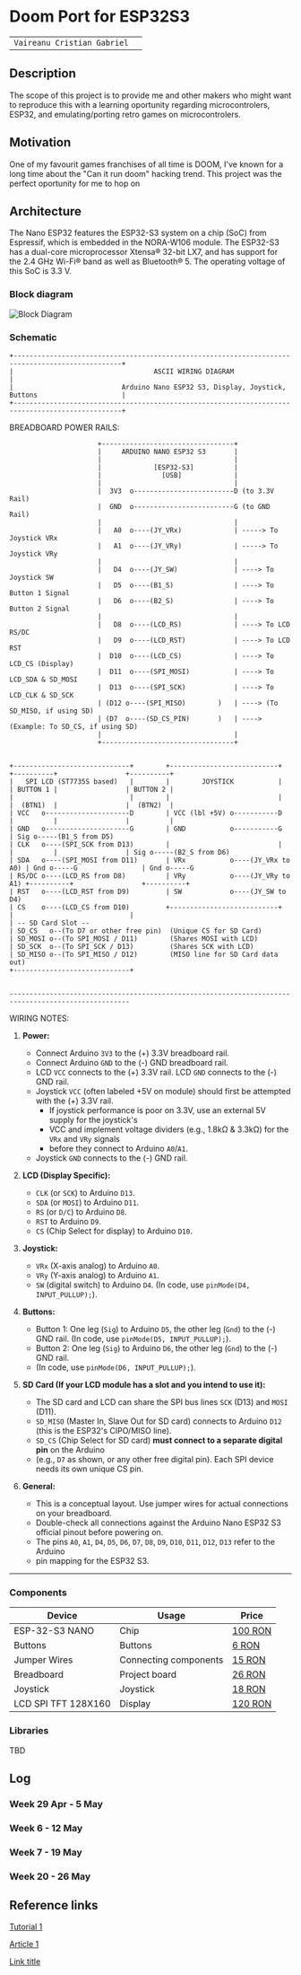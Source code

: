 # Doom Port for ESP32S3

| | |
|-|-|
|`Vaireanu Cristian Gabriel` |
## Description
The scope of this project is to provide me and other makers who might want to reproduce this with a learning oportunity
regarding microcontrolers, ESP32, and emulating/porting retro games on microcontrolers.

## Motivation
One of my favourit games franchises of all time is DOOM, I've known for a long time about the "Can it run doom" hacking
trend. This project was the perfect oportunity for me to hop on

## Architecture
The Nano ESP32 features the ESP32-S3 system on a chip (SoC) from Espressif, which is embedded in the NORA-W106 module. 
The ESP32-S3 has a dual-core microprocessor Xtensa® 32-bit LX7, and has support for the 2.4 GHz Wi-Fi® band as well 
as Bluetooth® 5. The operating voltage of this SoC is 3.3 V.


### Block diagram

![Block Diagram](schematics/block_diagram.png)

### Schematic
    +-------------------------------------------------------------------------------------------------+
    |                                   ASCII WIRING DIAGRAM                                          |
    |                           Arduino Nano ESP32 S3, Display, Joystick, Buttons                     |
    +-------------------------------------------------------------------------------------------------+

  BREADBOARD POWER RAILS:

                          +---------------------------------+
                          |     ARDUINO NANO ESP32 S3       |
                          |                                 |
                          |             [ESP32-S3]          |
                          |               [USB]             |
                          |                                 |
                          |  3V3  o-------------------------D (to 3.3V Rail)
                          |  GND  o-------------------------G (to GND Rail)
                          |                                 |
                          |   A0  o----(JY_VRx)             | -----> To Joystick VRx
                          |   A1  o----(JY_VRy)             | -----> To Joystick VRy
                          |                                 |
                          |   D4  o----(JY_SW)              | ----> To Joystick SW
                          |   D5  o----(B1_S)               | ----> To Button 1 Signal
                          |   D6  o----(B2_S)               | ----> To Button 2 Signal
                          |                                 |
                          |   D8  o----(LCD_RS)             | ----> To LCD RS/DC
                          |   D9  o----(LCD_RST)            | ----> To LCD RST
                          |  D10  o----(LCD_CS)             | ----> To LCD_CS (Display)
                          |  D11  o----(SPI_MOSI)           | ----> To LCD_SDA & SD_MOSI
                          |  D13  o----(SPI_SCK)            | ----> To LCD_CLK & SD_SCK
                          | (D12 o----(SPI_MISO)        )   | ----> (To SD_MISO, if using SD)
                          | (D7  o----(SD_CS_PIN)       )   | ----> (Example: To SD_CS, if using SD)
                          |                                 |
                          +---------------------------------+


    +-----------------------------+        +---------------------------+       +----------+                 +----------+
    |   SPI LCD (ST7735S based)   |        |        JOYSTICK           |       | BUTTON 1 |                 | BUTTON 2 |
    |                             |        |                           |       |  (BTN1)  |                 |  (BTN2)  |
    | VCC   o---------------------D        | VCC (lbl +5V) o-----------D       |          |                 |          |
    | GND   o---------------------G        | GND           o-----------G       | Sig o-----(B1_S from D5)
    | CLK   o----(SPI_SCK from D13)        |                           |       |          |                 | Sig o-----(B2_S from D6)
    | SDA   o----(SPI_MOSI from D11)       | VRx           o----(JY_VRx to A0) | Gnd o-----G                | Gnd o-----G
    | RS/DC o----(LCD_RS from D8)          | VRy           o----(JY_VRy to A1) +----------+                 +----------+
    | RST   o----(LCD_RST from D9)         | SW            o----(JY_SW to D4)
    | CS    o----(LCD_CS from D10)         +---------------------------+
    |                             |
    | -- SD Card Slot --
    | SD_CS   o--(To D7 or other free pin)  (Unique CS for SD Card)
    | SD_MOSI o--(To SPI_MOSI / D11)        (Shares MOSI with LCD)
    | SD_SCK  o--(To SPI_SCK / D13)         (Shares SCK with LCD)
    | SD_MISO o--(To SPI_MISO / D12)        (MISO line for SD Card data out)
    +-----------------------------+


    ----------------------------------------------------------------------------------------------------
WIRING NOTES:

1.  **Power:**
    * Connect Arduino `3V3` to the (+) 3.3V breadboard rail.
    * Connect Arduino `GND` to the (-) GND breadboard rail.
    * LCD `VCC` connects to the (+) 3.3V rail. LCD `GND` connects to the (-) GND rail.
    * Joystick `VCC` (often labeled +5V on module) should first be attempted with the (+) 3.3V rail.
        * If joystick performance is poor on 3.3V, use an external 5V supply for the joystick's
        *  VCC and implement voltage dividers (e.g., 1.8kΩ & 3.3kΩ) for the `VRx` and `VRy` signals
        *   before they connect to Arduino `A0`/`A1`.
    * Joystick `GND` connects to the (-) GND rail.

2.  **LCD (Display Specific):**
    * `CLK` (or `SCK`) to Arduino `D13`.
    * `SDA` (or `MOSI`) to Arduino `D11`.
    * `RS` (or `D/C`) to Arduino `D8`.
    * `RST` to Arduino `D9`.
    * `CS` (Chip Select for display) to Arduino `D10`.

3.  **Joystick:**
    * `VRx` (X-axis analog) to Arduino `A0`.
    * `VRy` (Y-axis analog) to Arduino `A1`.
    * `SW` (digital switch) to Arduino `D4`. (In code, use `pinMode(D4, INPUT_PULLUP);`).

4.  **Buttons:**
    * Button 1: One leg (`Sig`) to Arduino `D5`, the other leg (`Gnd`) to the (-) GND rail.
    (In code, use `pinMode(D5, INPUT_PULLUP);`).
    * Button 2: One leg (`Sig`) to Arduino `D6`, the other leg (`Gnd`) to the (-) GND rail.
    *  (In code, use `pinMode(D6, INPUT_PULLUP);`).

5.  **SD Card (If your LCD module has a slot and you intend to use it):**
    * The SD card and LCD can share the SPI bus lines `SCK` (D13) and `MOSI` (D11).
    * `SD_MISO` (Master In, Slave Out for SD card) connects to Arduino `D12` (this is the ESP32's CIPO/MISO line).
    * `SD_CS` (Chip Select for SD card) **must connect to a separate digital pin** on the Arduino
    * (e.g., `D7` as shown, or any other free digital pin). Each SPI device needs its own unique CS pin.

6.  **General:**
    * This is a conceptual layout. Use jumper wires for actual connections on your breadboard.
    * Double-check all connections against the Arduino Nano ESP32 S3 official pinout before powering on.
    * The pins `A0`, `A1`, `D4`, `D5`, `D6`, `D7`, `D8`, `D9`, `D10`, `D11`, `D12`, `D13` refer to the Arduino
    * pin mapping for the ESP32 S3.
----------------------------------------------------------------------------------------------------

### Components


<!-- This is just an example, fill in with your actual components -->

| Device | Usage | Price |
|--------|--------|-------|
| ESP-32-S3 NANO           |  Chip                 | [100 RON](roboRomania.ro) |
| Buttons                  | Buttons               | [6 RON](roboRomania.ro)  |
| Jumper Wires             | Connecting components | [15 RON](roboRomania.ro) |
| Breadboard               | Project board         | [26 RON](roboRomania.ro) |
| Joystick                 | Joystick              | [18 RON](roboRomania.ro) |
| LCD SPI TFT 128X160      | Display               | [120 RON](roboRomania.ro) |

### Libraries
TBD

## Log

<!-- write every week your progress here -->
### Week 29 Apr - 5 May
### Week 6 - 12 May

### Week 7 - 19 May

### Week 20 - 26 May

## Reference links

[Tutorial 1](https://www.hackster.io/naveenbskumar/yes-arduino-nano-esp32-can-play-doom-ccfde1)

[Article 1](https://www.explainthatstuff.com/induction-motors.html)

[Link title]((https://docs.espressif.com))
